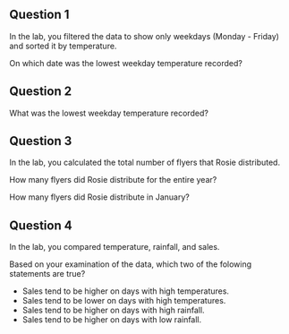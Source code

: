 

## Question 1
In the lab, you filtered the data to show only weekdays (Monday - Friday) and sorted it by temperature.

On which date was the lowest weekday temperature recorded?

## Question 2
What was the lowest weekday temperature recorded?


## Question 3
In the lab, you calculated the total number of flyers that Rosie distributed.

How many flyers did Rosie distribute for the entire year?

How many flyers did Rosie distribute in January?

## Question 4
In the lab, you compared temperature, rainfall, and sales.

Based on your examination of the data, which two of the folowing statements are true?
- Sales tend to be higher on days with high temperatures.
- Sales tend to be lower on days with high temperatures.
- Sales tend to be higher on days with high rainfall.
- Sales tend to be higher on days with low rainfall.